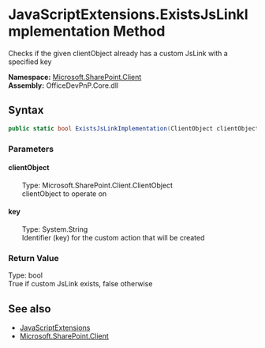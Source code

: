 # JavaScriptExtensions.ExistsJsLinkImplementation Method  
 Checks if the given clientObject already has a custom JsLink with a specified key   

**Namespace:** [Microsoft.SharePoint.Client](Microsoft.SharePoint.Client.md)  
**Assembly:** OfficeDevPnP.Core.dll  
## Syntax
```C#
public static bool ExistsJsLinkImplementation(ClientObject clientObject, String key)
```
### Parameters
#### clientObject  
&emsp;&emsp;Type: Microsoft.SharePoint.Client.ClientObject  
&emsp;&emsp;clientObject to operate on  

  

#### key  
&emsp;&emsp;Type: System.String  
&emsp;&emsp;Identifier (key) for the custom action that will be created  

  

### Return Value
Type: bool  
True if custom JsLink exists, false otherwise  


## See also
- [JavaScriptExtensions](Microsoft.SharePoint.Client.JavaScriptExtensions.md) 
- [Microsoft.SharePoint.Client](Microsoft.SharePoint.Client.md) 
